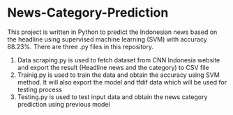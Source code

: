 # News-Category-Prediction
This project is written in Python to predict the Indonesian news based on the headline using supervised machine learning (SVM) with accuracy 88.23%. There are three .py files in this repository.
1. Data scraping.py is used to fetch dataset from CNN Indonesia website and export the result (Headline news and the category) to CSV file
2. Trainig.py is used to train the data and obtain the accuracy using SVM method. It will also export the model and tfdif data which will be used for testing process
3. Testing.py is used to test input data and obtain the news category prediction using previous model
